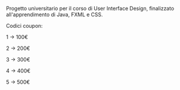 Progetto universitario per il corso di User Interface Design, finalizzato all'apprendimento di Java, FXML e CSS.

Codici coupon:

   1   ->   100€
   
   2   ->   200€
   
   3   ->   300€
   
   4   ->   400€
   
   5   ->   500€


